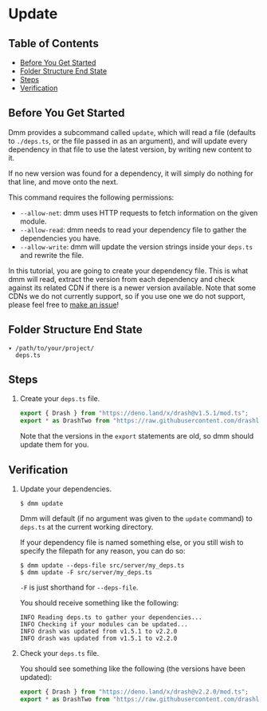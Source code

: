 # Update

## Table of Contents

- [Before You Get Started](#before-you-get-started)
- [Folder Structure End State](#folder-structure-end-state)
- [Steps](#steps)
- [Verification](#verification)

## Before You Get Started

Dmm provides a subcommand called `update`, which will read a file (defaults to
`./deps.ts`, or the file passed in as an argument), and will update every
dependency in that file to use the latest version, by writing new content to it.

If no new version was found for a dependency, it will simply do nothing for that
line, and move onto the next.

This command requires the following permissions:

- `--allow-net`: dmm uses HTTP requests to fetch information on the given
  module.
- `--allow-read`: dmm needs to read your dependency file to gather the
  dependencies you have.
- `--allow-write`: dmm will update the version strings inside your `deps.ts` and
  rewrite the file.

In this tutorial, you are going to create your dependency file. This is what dmm
will read, extract the version from each dependency and check against its
related CDN if there is a newer version available. Note that some CDNs we do not
currently support, so if you use one we do not support, please feel free to
[make an issue](https://github.com/drashland/dmm/issues/new/choose)!

## Folder Structure End State

```text
▾ /path/to/your/project/
  deps.ts
```

## Steps

1. Create your `deps.ts` file.

   ```typescript
   export { Drash } from "https://deno.land/x/drash@v1.5.1/mod.ts";
   export * as DrashTwo from "https://raw.githubusercontent.com/drashland/drash/v1.5.1/mod.ts";
   ```

   Note that the versions in the `export` statements are old, so dmm should
   update them for you.

## Verification

1. Update your dependencies.

   ```shell
   $ dmm update
   ```

   Dmm will default (if no argument was given to the `update` command) to
   `deps.ts` at the current working directory.

   If your dependency file is named something else, or you still wish to specify
   the filepath for any reason, you can do so:

   ```shell
   $ dmm update --deps-file src/server/my_deps.ts
   $ dmm update -F src/server/my_deps.ts
   ```

   `-F` is just shorthand for `--deps-file`.

   You should receive something like the following:

   ```text
   INFO Reading deps.ts to gather your dependencies...
   INFO Checking if your modules can be updated...
   INFO drash was updated from v1.5.1 to v2.2.0
   INFO drash was updated from v1.5.1 to v2.2.0
   ```

2. Check your `deps.ts` file.

   You should see something like the following (the versions have been updated):

   ```ts
   export { Drash } from "https://deno.land/x/drash@v2.2.0/mod.ts";
   export * as DrashTwo from "https://raw.githubusercontent.com/drashland/drash/v2.2.0/mod.ts";
   ```
